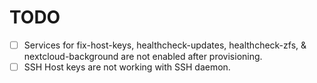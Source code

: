 # TODO

- [ ] Services for fix-host-keys, healthcheck-updates, healthcheck-zfs, & nextcloud-background are not enabled after provisioning.
- [ ] SSH Host keys are not working with SSH daemon.
